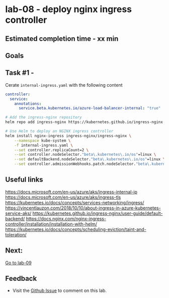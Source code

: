 # lab-08 - deploy nginx ingress controller

## Estimated completion time - xx min


## Goals

## Task #1 - 

Cerate `internal-ingress.yaml` with the following content

```yaml
controller:
  service:
    annotations:
      service.beta.kubernetes.io/azure-load-balancer-internal: "true"
```

```bash
# Add the ingress-nginx repository
helm repo add ingress-nginx https://kubernetes.github.io/ingress-nginx

# Use Helm to deploy an NGINX ingress controller
helm install nginx-ingress ingress-nginx/ingress-nginx \
    --namespace kube-system \
    -f internal-ingress.yaml \
    --set controller.replicaCount=2 \
    --set controller.nodeSelector."beta\.kubernetes\.io/os"=linux \
    --set defaultBackend.nodeSelector."beta\.kubernetes\.io/os"=linux \
    --set controller.admissionWebhooks.patch.nodeSelector."beta\.kubernetes\.io/os"=linux

```

## Useful links

https://docs.microsoft.com/en-us/azure/aks/ingress-internal-ip
https://docs.microsoft.com/en-us/azure/aks/ingress-tls
https://kubernetes.io/docs/concepts/services-networking/ingress/
https://vincentlauzon.com/2018/10/10/about-ingress-in-azure-kubernetes-service-aks/
https://kubernetes.github.io/ingress-nginx/user-guide/default-backend/
https://docs.nginx.com/nginx-ingress-controller/installation/installation-with-helm/
https://kubernetes.io/docs/concepts/scheduling-eviction/taint-and-toleration/



## Next: 

[Go to lab-09](../lab-09/readme.md)

## Feedback

* Visit the [Github Issue](https://github.com/evgenyb/aks-workshops/issues/xx) to comment on this lab. 